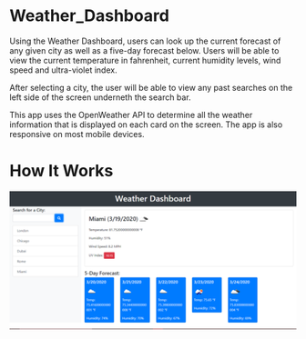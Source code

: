 # Weather_Dashboard

Using the Weather Dashboard, users can look up the current forecast of any given city as well as a five-day forecast below. Users will be able to view the current temperature in fahrenheit, current humidity levels, wind speed and ultra-violet index.

After selecting a city, the user will be able to view any past searches on the left side of the screen underneth the search bar.

This app uses the OpenWeather API to determine all the weather information that is displayed on each card on the screen. The app is also responsive on most mobile devices.


# How It Works
![Weather_Dashboard.PNG](./Images/Weather_Dashboard.PNG)
